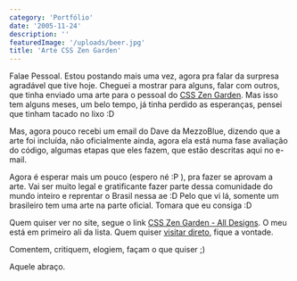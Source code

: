 ```yaml
---
category: 'Portfólio'
date: '2005-11-24'
description: ''
featuredImage: '/uploads/beer.jpg'
title: 'Arte CSS Zen Garden'
---
```


Falae Pessoal. Estou postando mais uma vez, agora pra falar da surpresa agradável que tive hoje. Cheguei a mostrar para alguns, falar com outros, que tinha enviado uma arte para o pessoal do [CSS Zen Garden](http://www.csszengarden.com 'Entrar no Site CSS Zen Garden [Este link abre em uma nova janela]'). Mas isso tem alguns meses, um belo tempo, já tinha perdido as esperanças, pensei que tinham tacado no lixo :D

Mas, agora pouco recebi um email do Dave da MezzoBlue, dizendo que a arte foi incluída, não oficialmente ainda, agora ela está numa fase avaliação do código, algumas etapas que eles fazem, que estão descritas aqui no e-mail.

Agora é esperar mais um pouco (espero né :P ), pra fazer se aprovam a arte. Vai ser muito legal e gratificante fazer parte dessa comunidade do mundo inteiro e reprentar o Brasil nessa ae :D Pelo que vi lá, somente um brasileiro tem uma arte na parte oficial. Tomara que eu consiga :D

Quem quiser ver no site, segue o link [CSS Zen Garden - All Designs](http://www.mezzoblue.com/zengarden/alldesigns/ 'Visitar All Designs | CSS Zen Garden [Este link abre em uma nova janela]'). O meu está em primeiro ali da lista. Quem quiser [visitar direto](http://www.csszengarden.com/?cssfile=http://projetos.imagelink.com.br/csszen/sample.css 'Visitar Meu modelo do CSS Zen Garden [Este link abre em uma nova janela]'), fique a vontade.

Comentem, critiquem, elogiem, façam o que quiser ;)

Aquele abraço.
